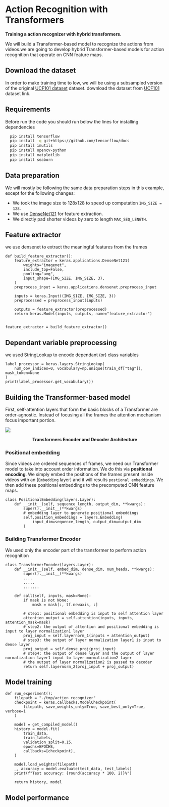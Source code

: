 # Action Recognition with Transformers

**Training a action recognizer with hybrid transformers.**

We will build a Transformer-based model to recognize the actions from videos.we are going to develop hybrid Transformer-based models for action recognition that operate on CNN feature maps.

## Download the dataset
In order to make training time to low, we will be using a subsampled version of the original [UCF101 dataset](https://www.crcv.ucf.edu/data/UCF101.php) dataset. download the dataset from [UCF101](https://git.io/JGc31) dataset link.

## Requirements
Before run the code you should run below the lines for installing dependencies
```bash
  pip install tensorflow
  pip install -q git+https://github.com/tensorflow/docs
  pip install imutils
  pip install opencv-python
  pip install matplotlib
  pip install seaborn
```

## Data preparation

We will mostly be following the same data preparation steps in this example, except for
the following changes:

* We took the image size to 128x128 to speed up computation ``IMG_SIZE = 128``.
* We use [DenseNet121](http://openaccess.thecvf.com/content_cvpr_2017/papers/Huang_Densely_Connected_Convolutional_CVPR_2017_paper.pdf)
for feature extraction.
* We directly pad shorter videos by zero to length `MAX_SEQ_LENGTH`.

## Feature extractor

we use densenet to extract the meaningful features from the frames
```
def build_feature_extractor():
    feature_extractor = keras.applications.DenseNet121(
        weights="imagenet",
        include_top=False,
        pooling="avg",
        input_shape=(IMG_SIZE, IMG_SIZE, 3),
    )
    preprocess_input = keras.applications.densenet.preprocess_input

    inputs = keras.Input((IMG_SIZE, IMG_SIZE, 3))
    preprocessed = preprocess_input(inputs)

    outputs = feature_extractor(preprocessed)
    return keras.Model(inputs, outputs, name="feature_extractor")


feature_extractor = build_feature_extractor()
```

## Dependant variable preprocessing

we used StringLookup to encode dependant (or) class variables
```
label_processor = keras.layers.StringLookup(
    num_oov_indices=0, vocabulary=np.unique(train_df["tag"]), mask_token=None
)
print(label_processor.get_vocabulary())
```

## Building the Transformer-based model

First, self-attention layers that form the basic blocks of a Transformer are
order-agnostic. Instead of focusing all the frames the attention mechanism focus important portion.

<img src="https://miro.medium.com/max/1400/1*iy12bH-FiUNOy9-0bULgSg.png"/>
<p align="center">
    <b>Transformers Encoder and Decoder Architecture</b>
</p>

### Positional embedding
Since videos are ordered sequences of frames, we need our
Transformer model to take into account order information.
We do this via **positional encoding**.
We simply embed the positions of the frames present inside videos with an
[`Embedding` layer] and it will results `postional embeddings`. We then
add these positional embeddings to the precomputed CNN feature maps.
```
class PositionalEmbedding(layers.Layer):
    def __init__(self, sequence_length, output_dim, **kwargs):
        super().__init__(**kwargs)
        # embedding layer to generate positional embeddings
        self.position_embeddings = layers.Embedding(
            input_dim=sequence_length, output_dim=output_dim
        )
```

### Building Transformer Encoder
We used only the encoder part of the transformer to perform action recognition

```
class TransformerEncoder(layers.Layer):
    def __init__(self, embed_dim, dense_dim, num_heads, **kwargs):
        super().__init__(**kwargs)
        ....
        .....
        .......

    def call(self, inputs, mask=None):
        if mask is not None:
            mask = mask[:, tf.newaxis, :]
        
        # step1: positional embedding is input to self attention layer
        attention_output = self.attention(inputs, inputs, attention_mask=mask)
        # step2: the output of attention and positional embedding is input to layer normalization1 layer
        proj_input = self.layernorm_1(inputs + attention_output)
        # step3: the output of layer normalization layer1 is input to dense layer
        proj_output = self.dense_proj(proj_input)
        # step4: the output of dense layer and the output of layer normalization layer1 input to layer mormalization2 layer
        # the output of layer normalization2 is passed to decoder
        return self.layernorm_2(proj_input + proj_output)
```

## Model training
```
def run_experiment():
    filepath = "./tmp/action_recognizer"
    checkpoint = keras.callbacks.ModelCheckpoint(
        filepath, save_weights_only=True, save_best_only=True, verbose=1
    )

    model = get_compiled_model()
    history = model.fit(
        train_data,
        train_labels,
        validation_split=0.15,
        epochs=EPOCHS,
        callbacks=[checkpoint],
    )

    model.load_weights(filepath)
    _, accuracy = model.evaluate(test_data, test_labels)
    print(f"Test accuracy: {round(accuracy * 100, 2)}%")

    return history, model
```

## Model performance
